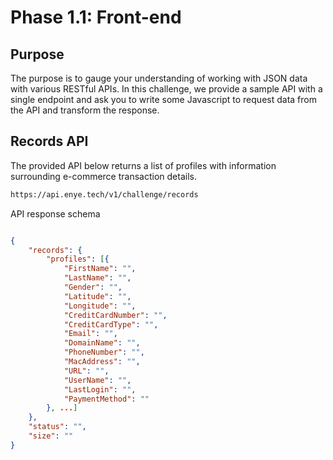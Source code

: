 # Phase 1.1: Front-end
## Purpose
The purpose is to gauge your understanding of working with JSON data with various RESTful APIs. In this challenge, we provide a sample API with a single endpoint and ask you to write some Javascript to request data from the API and transform the response.
## Records API
The provided API below returns a list of profiles with information surrounding e-commerce transaction details.
``` bash
https://api.enye.tech/v1/challenge/records
```
API response schema
``` JSON

{
    "records": {
        "profiles": [{
            "FirstName": "",
            "LastName": "",
            "Gender": "",
            "Latitude": "",
            "Longitude": "",
            "CreditCardNumber": "",
            "CreditCardType": "",
            "Email": "",
            "DomainName": "",
            "PhoneNumber": "",
            "MacAddress": "",
            "URL": "",
            "UserName": "",
            "LastLogin": "",
            "PaymentMethod": ""
        }, ...]
    },
    "status": "",
    "size": ""
}
```

